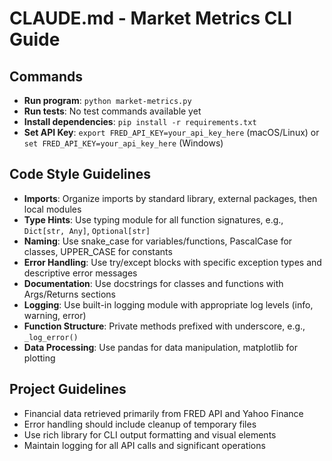 # CLAUDE.md - Market Metrics CLI Guide

## Commands
- **Run program**: `python market-metrics.py`
- **Run tests**: No test commands available yet
- **Install dependencies**: `pip install -r requirements.txt`
- **Set API Key**: `export FRED_API_KEY=your_api_key_here` (macOS/Linux) or `set FRED_API_KEY=your_api_key_here` (Windows)

## Code Style Guidelines
- **Imports**: Organize imports by standard library, external packages, then local modules
- **Type Hints**: Use typing module for all function signatures, e.g., `Dict[str, Any]`, `Optional[str]`
- **Naming**: Use snake_case for variables/functions, PascalCase for classes, UPPER_CASE for constants
- **Error Handling**: Use try/except blocks with specific exception types and descriptive error messages
- **Documentation**: Use docstrings for classes and functions with Args/Returns sections
- **Logging**: Use built-in logging module with appropriate log levels (info, warning, error)
- **Function Structure**: Private methods prefixed with underscore, e.g., `_log_error()`
- **Data Processing**: Use pandas for data manipulation, matplotlib for plotting

## Project Guidelines
- Financial data retrieved primarily from FRED API and Yahoo Finance
- Error handling should include cleanup of temporary files
- Use rich library for CLI output formatting and visual elements
- Maintain logging for all API calls and significant operations